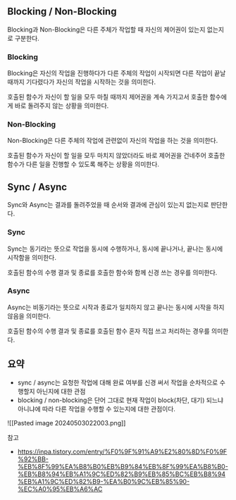 
## Blocking / Non-Blocking
 
 Blocking과 Non-Blocking은 다른 주체가 작업할 때 자신의 제어권이 있는지 없는지로 구분한다.


### Blocking

Blocking은 자신의 작업을 진행하다가 다른 주체의 작업이 시작되면 다른 작업이 끝날 때까지 기다렸다가 자신의 작업을 시작하는 것을 의미한다.

호출된 함수가 자신이 할 일을 모두 마칠 때까지 제어권을 계속 가지고서 호출한 함수에게 바로 돌려주지 않는 상황을 의미한다.

### Non-Blocking

Non-Blocking은 다른 주체의 작업에 관련없이 자신의 작업을 하는 것을 의미한다.

호출된 함수가 자신이 할 일을 모두 마치지 않았더라도 바로 제어권을 건네주어 호출한 함수가 다른 일을 진행할 수 있도록 해주는 상황을 의미한다.


## Sync / Async

Sync와 Async는 결과를 돌려주었을 때 순서와 결과에 관심이 있는지 없는지로 판단한다.

### Sync

Sync는 동기라는 뜻으로 작업을 동시에 수행하거나, 동시에 끝나거나, 끝나는 동시에 시작함을 의미한다.

호출된 함수의 수행 결과 및 종료를 호출한 함수와 함께 신경 쓰는 경우를 의미한다.

### Async

Async는 비동기라는 뜻으로 시작과 종료가 일치하지 않고 끝나는 동시에 시작을 하지 않음을 의미한다.

호출된 함수의 수행 결과 및 종료를 호출된 함수 혼자 직접 쓰고 처리하는 경우를 의미한다.


## 요약

- sync / async는 요청한 작업에 대해 완료 여부를 신경 써서 작업을 순차적으로 수행할지 아닌지에 대한 관점
- blocking / non-blocking은 단어 그대로 현재 작업이 block(차단, 대기) 되느냐 아니냐에 따라 다른 작업을 수행할 수 있는지에 대한 관점이다.



![[Pasted image 20240503022003.png]]

참고
- https://inpa.tistory.com/entry/%F0%9F%91%A9%E2%80%8D%F0%9F%92%BB-%EB%8F%99%EA%B8%B0%EB%B9%84%EB%8F%99%EA%B8%B0-%EB%B8%94%EB%A1%9C%ED%82%B9%EB%85%BC%EB%B8%94%EB%A1%9C%ED%82%B9-%EA%B0%9C%EB%85%90-%EC%A0%95%EB%A6%AC